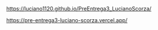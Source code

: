 
<!-- page de Github -->
https://luciano1120.github.io/PreEntrega3_LucianoScorza/


<!--  subida a Vercel -->
https://pre-entrega3-luciano-scorza.vercel.app/



